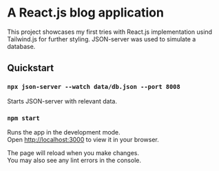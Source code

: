 # A React.js blog application

This project showcases my first tries with React.js implementation usind Tailwind.js for further styling. JSON-server was used to simulate a database.

## Quickstart

### `npx json-server --watch data/db.json --port 8008`

Starts JSON-server with relevant data.

### `npm start`

Runs the app in the development mode.\
Open [http://localhost:3000](http://localhost:3000) to view it in your browser.

The page will reload when you make changes.\
You may also see any lint errors in the console.



